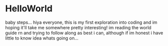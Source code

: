 # HelloWorld
baby steps...
hiya everyone, this is my first exploration into coding and im hoping it'll take me somewhere pretty interesting!
im reading the world guide rn and trying to follow along as best i can, although if im honest i have little to know idea whats going on...
